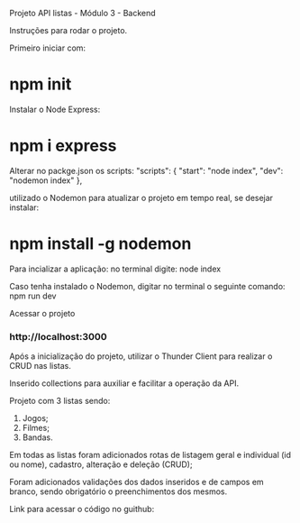 Projeto API listas - Módulo 3 - Backend

Instruções para rodar o projeto.

Primeiro iniciar com:
# npm init

Instalar o Node Express:
# npm i express

Alterar no packge.json os scripts:
"scripts": {
    "start": "node index",
    "dev": "nodemon index"
  },

utilizado o Nodemon para atualizar o projeto em tempo real, se desejar instalar:
# npm install -g nodemon

Para incializar a aplicação:
no terminal digite: node index

Caso tenha instalado o Nodemon, digitar no terminal o seguinte comando:
npm run dev

Acessar o projeto
### http://localhost:3000

Após a inicialização do projeto, utilizar o Thunder Client para realizar o CRUD nas listas.

Inserido collections para auxiliar e facilitar a operação da API.

Projeto com 3 listas sendo:
1. Jogos;
2. Filmes;
3. Bandas.


Em todas as listas foram adicionados rotas de listagem geral e individual (id ou nome), cadastro, alteração e deleção (CRUD);

Foram adicionados validações dos dados inseridos e de campos em branco, sendo obrigatório o preenchimentos dos mesmos.

Link para acessar o código no guithub:

